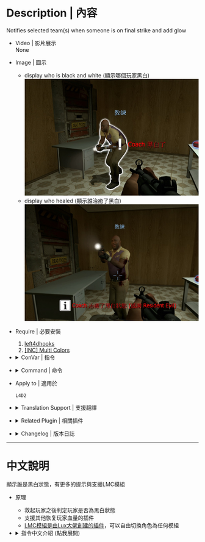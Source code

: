 # Description | 內容
Notifies selected team(s) when someone is on final strike and add glow

* Video | 影片展示
<br/>None

* Image | 圖示
    * display who is black and white (顯示哪個玩家黑白)
    <br/>![LMC_Black_and_White_Notifier_1](image/LMC_Black_and_White_Notifier_1.jpg)
    * display who healed (顯示誰治癒了黑白)
    <br/>![LMC_Black_and_White_Notifier_2](image/LMC_Black_and_White_Notifier_2.jpg)

* Require | 必要安裝
    1. [left4dhooks](https://forums.alliedmods.net/showthread.php?t=321696)
    2. [[INC] Multi Colors](https://github.com/fbef0102/L4D1_2-Plugins/releases/tag/Multi-Colors)

* <details><summary>ConVar | 指令</summary>

    * cfg/sourcemod/LMC_Black_and_White_Notifier.cfg
        ```php
        // Enable black and white notification plugin?(1/0 = yes/no)
        lmc_blackandwhite "1"

        // Enable making black white players glow?(1/0 = yes/no)
        lmc_glow "1"

        // Glow(255 255 255)
        lmc_glowcolour "255 255 255"

        // Glow range before you don't see the glow max distance
        lmc_glowrange "800.0"

        // while black and white if below 20(Def) start pulsing (0 = disable)
        lmc_glowflash "20"

        // Type to use for notification. (0= off, 1=chat, 2=hint text, 3=director hint)
        lmc_noticetype "3"

        // Method of notification. (0=survivors only, 1=infected only, 2=all players)
        lmc_teamnoticetype "0"

        // Director hint range On Black and white
        lmc_hintrange "600"

        // Director hint Timeout (in seconds)
        lmc_hinttime "5.0"

        // Director hint colour Layout(255 255 255)
        lmc_hintcolour "255 0 0"
        ```
</details>

* <details><summary>Command | 命令</summary>
    
    None
</details>

* Apply to | 適用於
    ```
    L4D2
    ```

* <details><summary>Translation Support | 支援翻譯</summary>

    ```
    English
    繁體中文
    简体中文
    ```
</details>

* <details><summary>Related Plugin | 相關插件</summary>

    1. [l4d_blackandwhite](https://github.com/fbef0102/L4D1_2-Plugins/tree/master/l4d_blackandwhite): Notify people when player is black and white.
        > 顯示誰是黑白狀態，比較少的提示與支援
</details>

* <details><summary>Changelog | 版本日誌</summary>

    * v1.1h (2023-6-23)
        * Fixed glow disappear when B&W player switches team

    * v1.0h (2022-11-26)
        * Remake Code
        * Converted plugin source to the latest syntax
        * Changes to fix warnings when compiling on SourceMod 1.11.
        * Support Translation
        * Check Last Life every 1.0 second (For people using admin cheats and other stuff that changes survivor health)
    
    * v2.0.2
        * [By Lux](https://forums.alliedmods.net/showthread.php?p=2612147)
</details>

- - - -
# 中文說明
顯示誰是黑白狀態，有更多的提示與支援LMC模組

* 原理
    * 救起玩家之後判定玩家是否為黑白狀態
    * 支援其他恢复玩家血量的插件
    * [LMC模組是由Lux大佬創建的插件](https://forums.alliedmods.net/showthread.php?t=286987)，可以自由切換角色為任何模組

* <details><summary>指令中文介紹 (點我展開)</summary>

    * cfg/sourcemod/LMC_Black_and_White_Notifier.cfg
        ```php
        // 0=關閉插件, 1=啟動插件
        lmc_blackandwhite "1"

        // 為1時，黑白玩家有光圈效果
        lmc_glow "1"

        // 光圈的顏色，填入RGB三色 (三個數值介於0~255，需要空格) [-1: 隨機顏色]
        lmc_glowcolour "255 255 255"

        // 光圈最遠可見範圍
        lmc_glowrange "800.0"

        // 黑白玩家生命值低於此數值時，光圈開始閃爍 (0 = 關閉這項功能)
        lmc_glowflash "20"

        // 黑白提示該如何顯示. (0: 不提示, 1: 聊天框, 2: 黑底白字框, 3: 導演系統提示-玩家需要開啟遊戲指導系統)
        lmc_noticetype "3"

        // 提示給誰看? (0=倖存者隊伍, 1=特感隊伍, 2=所有玩家)
        lmc_teamnoticetype "0"

        // 導演系統提示的範圍
        lmc_hintrange "600"

        // 導演系統提示的時間 (單位: 秒)
        lmc_hinttime "5.0"

        // 導演系統提示的顏色
        lmc_hintcolour "255 0 0"
        ```
</details>